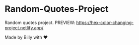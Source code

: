 # Random-Quotes-Project
Random quotes project. PREVIEW: https://hex-color-changing-project.netlify.app/

Made by Billy with ♥
